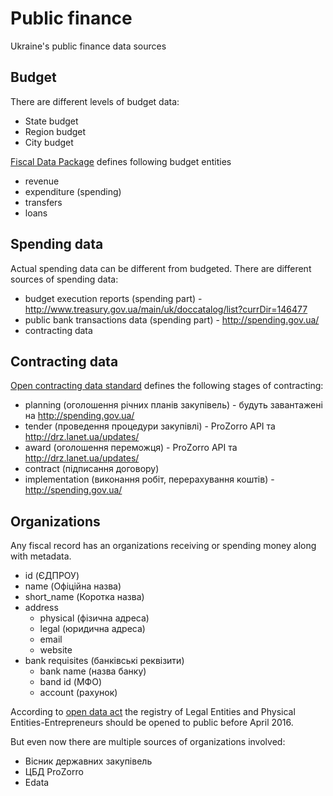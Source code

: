 # Public finance

Ukraine's public finance data sources

## Budget

There are different levels of budget data:

 * State budget
 * Region budget
 * City budget

[Fiscal Data Package](http://fiscal.dataprotocols.org/spec/#data-files) defines following budget entities

* revenue
* expenditure (spending)
* transfers
* loans

## Spending data

Actual spending data can be different from budgeted.
There are different sources of spending data:

* budget execution reports (spending part) - http://www.treasury.gov.ua/main/uk/doccatalog/list?currDir=146477
* public bank transactions data (spending part) - http://spending.gov.ua/
* contracting data

## Contracting data

[Open contracting data standard](http://ocds.open-contracting.org/standard/r/1__0__0/en/schema/reference/) defines the following stages of contracting:

* planning (оголошення річних планів закупівель) - будуть завантажені на http://spending.gov.ua/
* tender (проведення процедури закупівлі) - ProZorro API та http://drz.lanet.ua/updates/
* award (оголошення переможця) - ProZorro API та http://drz.lanet.ua/updates/
* contract (підписання договору)
* implementation (виконання робіт, перерахування коштів) - http://spending.gov.ua/

## Organizations

Any fiscal record has an organizations receiving or spending money along with metadata.

  * id (ЄДПРОУ)
  * name (Офіційна назва)
  * short_name (Коротка назва)
  * address
    * physical (фізична адреса)
    * legal (юридична адреса)
    * email
    * website
  * bank requisites (банківські реквізити)
    * bank name (назва банку)
    * band id (МФО)
    * account (рахунок)

According to [open data act](http://www.kmu.gov.ua/control/uk/cardnpd?docid=248573101) the registry of Legal Entities and Physical Entities-Entrepreneurs should be opened to public before April 2016.

But even now there are multiple sources of organizations involved:

  * Вісник державних закупівель
  * ЦБД ProZorro
  * Edata
